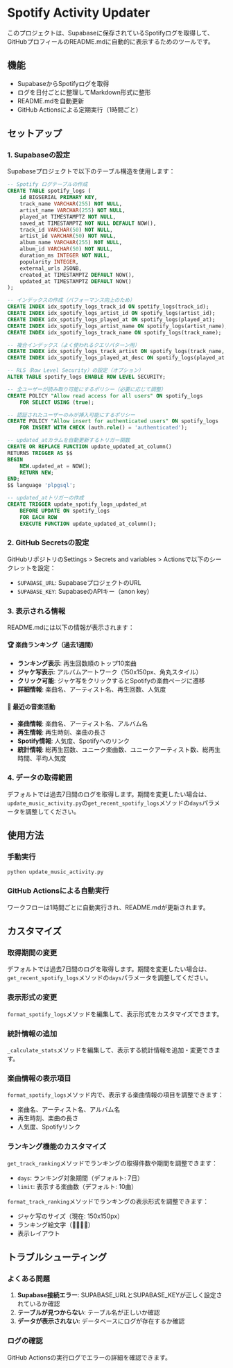 # Spotify Activity Updater

このプロジェクトは、Supabaseに保存されているSpotifyログを取得して、GitHubプロフィールのREADME.mdに自動的に表示するためのツールです。

## 機能

- SupabaseからSpotifyログを取得
- ログを日付ごとに整理してMarkdown形式に整形
- README.mdを自動更新
- GitHub Actionsによる定期実行（1時間ごと）

## セットアップ

### 1. Supabaseの設定

Supabaseプロジェクトで以下のテーブル構造を使用します：

```sql
-- Spotify ログテーブルの作成
CREATE TABLE spotify_logs (
    id BIGSERIAL PRIMARY KEY,
    track_name VARCHAR(255) NOT NULL,
    artist_name VARCHAR(255) NOT NULL,
    played_at TIMESTAMPTZ NOT NULL,
    saved_at TIMESTAMPTZ NOT NULL DEFAULT NOW(),
    track_id VARCHAR(50) NOT NULL,
    artist_id VARCHAR(50) NOT NULL,
    album_name VARCHAR(255) NOT NULL,
    album_id VARCHAR(50) NOT NULL,
    duration_ms INTEGER NOT NULL,
    popularity INTEGER,
    external_urls JSONB,
    created_at TIMESTAMPTZ DEFAULT NOW(),
    updated_at TIMESTAMPTZ DEFAULT NOW()
);

-- インデックスの作成（パフォーマンス向上のため）
CREATE INDEX idx_spotify_logs_track_id ON spotify_logs(track_id);
CREATE INDEX idx_spotify_logs_artist_id ON spotify_logs(artist_id);
CREATE INDEX idx_spotify_logs_played_at ON spotify_logs(played_at);
CREATE INDEX idx_spotify_logs_artist_name ON spotify_logs(artist_name);
CREATE INDEX idx_spotify_logs_track_name ON spotify_logs(track_name);

-- 複合インデックス（よく使われるクエリパターン用）
CREATE INDEX idx_spotify_logs_track_artist ON spotify_logs(track_name, artist_name);
CREATE INDEX idx_spotify_logs_played_at_desc ON spotify_logs(played_at DESC);

-- RLS（Row Level Security）の設定（オプション）
ALTER TABLE spotify_logs ENABLE ROW LEVEL SECURITY;

-- 全ユーザーが読み取り可能にするポリシー（必要に応じて調整）
CREATE POLICY "Allow read access for all users" ON spotify_logs
    FOR SELECT USING (true);

-- 認証されたユーザーのみが挿入可能にするポリシー
CREATE POLICY "Allow insert for authenticated users" ON spotify_logs
    FOR INSERT WITH CHECK (auth.role() = 'authenticated');

-- updated_atカラムを自動更新するトリガー関数
CREATE OR REPLACE FUNCTION update_updated_at_column()
RETURNS TRIGGER AS $$
BEGIN
    NEW.updated_at = NOW();
    RETURN NEW;
END;
$$ language 'plpgsql';

-- updated_atトリガーの作成
CREATE TRIGGER update_spotify_logs_updated_at 
    BEFORE UPDATE ON spotify_logs 
    FOR EACH ROW 
    EXECUTE FUNCTION update_updated_at_column();
```

### 2. GitHub Secretsの設定

GitHubリポジトリのSettings > Secrets and variables > Actionsで以下のシークレットを設定：

- `SUPABASE_URL`: SupabaseプロジェクトのURL
- `SUPABASE_KEY`: SupabaseのAPIキー（anon key）

### 3. 表示される情報

README.mdには以下の情報が表示されます：

#### 🏆 楽曲ランキング（過去1週間）
- **ランキング表示**: 再生回数順のトップ10楽曲
- **ジャケ写表示**: アルバムアートワーク（150x150px、角丸スタイル）
- **クリック可能**: ジャケ写をクリックするとSpotifyの楽曲ページに遷移
- **詳細情報**: 楽曲名、アーティスト名、再生回数、人気度

#### 🎵 最近の音楽活動
- **楽曲情報**: 楽曲名、アーティスト名、アルバム名
- **再生情報**: 再生時刻、楽曲の長さ
- **Spotify情報**: 人気度、Spotifyへのリンク
- **統計情報**: 総再生回数、ユニーク楽曲数、ユニークアーティスト数、総再生時間、平均人気度

### 4. データの取得範囲

デフォルトでは過去7日間のログを取得します。期間を変更したい場合は、`update_music_activity.py`の`get_recent_spotify_logs`メソッドの`days`パラメータを調整してください。

## 使用方法

### 手動実行

```bash
python update_music_activity.py
```

### GitHub Actionsによる自動実行

ワークフローは1時間ごとに自動実行され、README.mdが更新されます。

## カスタマイズ

### 取得期間の変更

デフォルトでは過去7日間のログを取得します。期間を変更したい場合は、`get_recent_spotify_logs`メソッドの`days`パラメータを調整してください。

### 表示形式の変更

`format_spotify_logs`メソッドを編集して、表示形式をカスタマイズできます。

### 統計情報の追加

`_calculate_stats`メソッドを編集して、表示する統計情報を追加・変更できます。

### 楽曲情報の表示項目

`format_spotify_logs`メソッド内で、表示する楽曲情報の項目を調整できます：
- 楽曲名、アーティスト名、アルバム名
- 再生時刻、楽曲の長さ
- 人気度、Spotifyリンク

### ランキング機能のカスタマイズ

`get_track_ranking`メソッドでランキングの取得件数や期間を調整できます：
- `days`: ランキング対象期間（デフォルト: 7日）
- `limit`: 表示する楽曲数（デフォルト: 10曲）

`format_track_ranking`メソッドでランキングの表示形式を調整できます：
- ジャケ写のサイズ（現在: 150x150px）
- ランキング絵文字（🥇🥈🥉🎵）
- 表示レイアウト

## トラブルシューティング

### よくある問題

1. **Supabase接続エラー**: SUPABASE_URLとSUPABASE_KEYが正しく設定されているか確認
2. **テーブルが見つからない**: テーブル名が正しいか確認
3. **データが表示されない**: データベースにログが存在するか確認

### ログの確認

GitHub Actionsの実行ログでエラーの詳細を確認できます。
